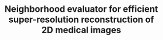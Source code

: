 ---
title: "Neighborhood evaluator for efficient super-resolution reconstruction of 2D medical images"
collection: publications
category: "paper"
year: 2024
authors: "Liu Zijia & Han Jing & Liu Jiannan & Li Zhi-Cheng & Zhai Guangtao"
journal: "Computers in biology and medicine"
---